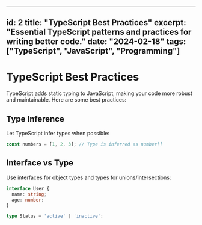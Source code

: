 
---
id: 2
title: "TypeScript Best Practices"
excerpt: "Essential TypeScript patterns and practices for writing better code."
date: "2024-02-18"
tags: ["TypeScript", "JavaScript", "Programming"]
---

# TypeScript Best Practices

TypeScript adds static typing to JavaScript, making your code more robust and maintainable. Here are some best practices:

## Type Inference

Let TypeScript infer types when possible:

```typescript
const numbers = [1, 2, 3]; // Type is inferred as number[]
```

## Interface vs Type

Use interfaces for object types and types for unions/intersections:

```typescript
interface User {
  name: string;
  age: number;
}

type Status = 'active' | 'inactive';
```
